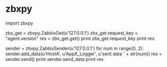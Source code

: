 zbxpy
=====
import zbxpy

zbx_get = zbxpy.ZabbixGet(u'127.0.0.1')
zbx_get.request_key = "agent.version"
res = zbx_get.get()
print zbx_get.request_key
print res

sender = zbxpy.ZabbixSender(u'127.0.0.1')
for num in range(0, 2):
    sender.add_data(u'HostA', u'AppX_Logger', u'sent data ' + str(num))
res = sender.send()
print sender.send_data
print res

